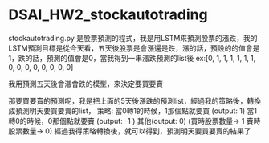 # DSAI_HW2_stockautotrading

stockautotrading.py 是股票預測的程式，我是用LSTM來預測股票的漲跌，我的LSTM預測目標是從今天看，五天後股票是會漲還是跌，漲的話，預設的的值會是1，跌的話，預測的值會是0，當我得到一串漲跌預測的list後
ex:[0, 1, 1, 1, 1, 1, 1, 0, 0, 0, 0, 0, 0, 0, 0]

我用預測五天後會漲會跌的模型，來決定要買要賣

那要買要賣的預測呢，我是把上面的5天後漲跌的預測list，經過我的策略後，轉換成預測明天要買要賣的list，
策略: 當0轉1的時候，1那個點就要買 (output: 1) 當1轉0的時候，0那個點就要賣 (output: -1 )  其他(output: 0) (買時股票數量-> 1 賣時股票數量-> 0)
經過我得策略轉換後，就可以得到，預測明天要買要賣的結果了
